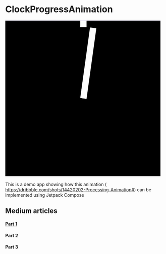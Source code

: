 # ClockProgressAnimation

![image](https://github.com/Kpeved/ClockProgressAnimation/blob/main/art/Final_animation.gif)

This is a demo app showing how this animation ( https://dribbble.com/shots/14420202-Processing-Animation#) can be implemented using Jetpack Compose 

## Medium articles
#### [Part 1](https://medium.com/proandroiddev/amazing-clock-animation-with-jetpack-compose-part-1-8d143f38a3cd)
#### Part 2
#### Part 3

